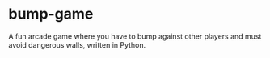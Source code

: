 # bump-game
A fun arcade game where you have to bump against other players and must avoid dangerous walls, written in Python.
